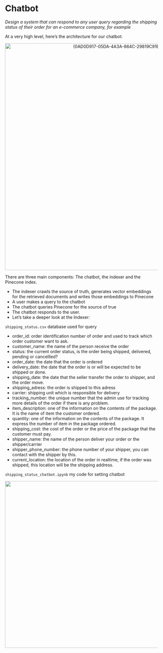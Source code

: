 # Chatbot

*Design a system that can respond to any user query regarding the shipping status of their order for an e-commerce company, for example*

At a very high level, here’s the architecture for our chatbot:


<p align="center">
<img width="748" alt="{0AD0D917-05DA-4A3A-864C-29819C91B825}" src="https://github.com/user-attachments/assets/d8c910c1-ee82-44b1-b8a9-ff565c3b6d2b">
</p>

There are three main components: The chatbot, the indexer and the Pinecone index.

* The indexer crawls the source of truth, generates vector embeddings for the retrieved documents and writes those embeddings to Pinecone
* A user makes a query to the chatbot
* The chatbot queries Pinecone for the source of true
* The chatbot responds to the user.
* Let’s take a deeper look at the Indexer:

```shipping_status.csv``` database used for query

* order_id: order identification number of order and used to track which order customer want to ask.
* customer_name: the name of the person receive the order
* status: the current order status, is the order being shipped, delivered, pending or cancellled?
* order_date: the date that the order is ordered
* delivery_date: the date that the order is or will be expected to be shipped or done.
* shipping_date: the date that the seller transfer the order to shipper, and the order move.
* shipping_adress: the order is shipped to this adress
* carrier: shipping unit which is responsible for delivery
* tracking_number: the unique number that the admin use for tracking more details of the order if there is any problem.
* item_description: one of the information on the contents of the package. It is the name of item the customer ordered.
* quantity: one of the information on the contents of the package. It express the number of item in the package ordered.
* shipping_cost: the cost of the order or the price of the package that the customer must pay.
* shipper_name: the name of the person deliver your order or the shipper/carrier
* shipper_phone_number: the phone number of your shipper, you can contact with the shipper by this.
* current_location: the location of the order in realtime, if the order was shipped, this location will be the shipping address.


```shipping_status_chatbot.ipynb``` my code for setting chatbot



<p align="center">
<img width="550" src="https://github.com/user-attachments/assets/95f214a6-5aec-47e4-ba2e-444586c1bad4">
</p>






